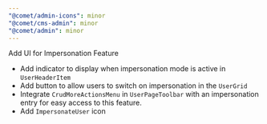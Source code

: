 ```yaml
---
"@comet/admin-icons": minor
"@comet/cms-admin": minor
"@comet/admin": minor
---
```


Add UI for Impersonation Feature

-   Add indicator to display when impersonation mode is active in `UserHeaderItem`
-   Add button to allow users to switch on impersonation in the `UserGrid`
-   Integrate `CrudMoreActionsMenu` in `UserPageToolbar` with an impersonation entry for easy access to this feature.
-   Add `ImpersonateUser` icon

